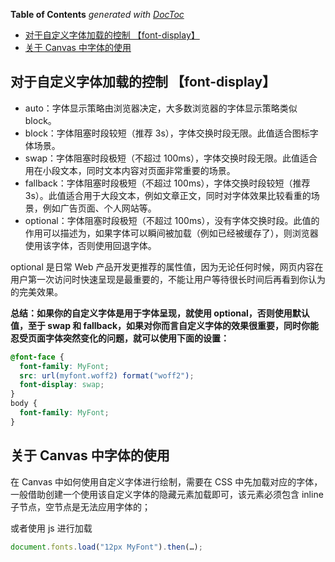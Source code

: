 <!-- START doctoc generated TOC please keep comment here to allow auto update -->
<!-- DON'T EDIT THIS SECTION, INSTEAD RE-RUN doctoc TO UPDATE -->
**Table of Contents**  *generated with [DocToc](https://github.com/thlorenz/doctoc)*

- [对于自定义字体加载的控制 【font-display】](#%E5%AF%B9%E4%BA%8E%E8%87%AA%E5%AE%9A%E4%B9%89%E5%AD%97%E4%BD%93%E5%8A%A0%E8%BD%BD%E7%9A%84%E6%8E%A7%E5%88%B6-font-display)
- [关于 Canvas 中字体的使用](#%E5%85%B3%E4%BA%8E-canvas-%E4%B8%AD%E5%AD%97%E4%BD%93%E7%9A%84%E4%BD%BF%E7%94%A8)

<!-- END doctoc generated TOC please keep comment here to allow auto update -->

## 对于自定义字体加载的控制 【font-display】

- auto：字体显示策略由浏览器决定，大多数浏览器的字体显示策略类似 block。
- block：字体阻塞时段较短（推荐 3s），字体交换时段无限。此值适合图标字体场景。
- swap：字体阻塞时段极短（不超过 100ms），字体交换时段无限。此值适合用在小段文本，同时文本内容对页面非常重要的场景。
- fallback：字体阻塞时段极短（不超过 100ms），字体交换时段较短（推荐 3s）。此值适合用于大段文本，例如文章正文，同时对字体效果比较看重的场景，例如广告页面、个人网站等。
- optional：字体阻塞时段极短（不超过 100ms），没有字体交换时段。此值的作用可以描述为，如果字体可以瞬间被加载（例如已经被缓存了），则浏览器使用该字体，否则使用回退字体。
 
optional 是日常 Web 产品开发更推荐的属性值，因为无论任何时候，网页内容在用户第一次访问时快速呈现是最重要的，不能让用户等待很长时间后再看到你认为的完美效果。

**总结：如果你的自定义字体是用于字体呈现，就使用 optional，否则使用默认值，至于 swap 和 fallback，如果对你而言自定义字体的效果很重要，同时你能忍受页面字体突然变化的问题，就可以使用下面的设置：**

```css
@font-face {
  font-family: MyFont;
  src: url(myfont.woff2) format("woff2");
  font-display: swap;
}
body {
  font-family: MyFont;
}
```

## 关于 Canvas 中字体的使用

在 Canvas 中如何使用自定义字体进行绘制，需要在 CSS 中先加载对应的字体，一般借助创建一个使用该自定义字体的隐藏元素加载即可，该元素必须包含 inline 子节点，空节点是无法应用字体的；

或者使用 js 进行加载

```js
document.fonts.load("12px MyFont").then(…);
```
